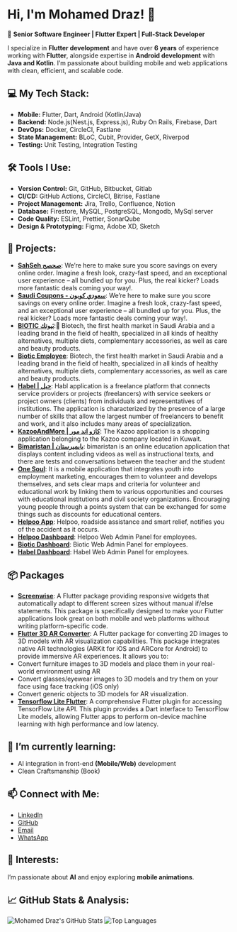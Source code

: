 # Hi, I'm Mohamed Draz! 👋

🚀 **Senior Software Engineer | Flutter Expert | Full-Stack Developer**

I specialize in **Flutter development** and have over **6 years** of experience working with **Flutter**, alongside expertise in **Android development** with **Java and Kotlin**. I’m passionate about building mobile and web applications with clean, efficient, and scalable code.

## 💻 My Tech Stack:
- **Mobile:** Flutter, Dart, Android (Kotlin/Java)
- **Backend:** Node.js(Nest.js, Express.js), Ruby On Rails, Firebase, Dart
- **DevOps:** Docker, CircleCI, Fastlane
- **State Management:** BLoC, Cubit, Provider, GetX, Riverpod
- **Testing:** Unit Testing, Integration Testing

## 🛠️ Tools I Use:
- **Version Control:** Git, GitHub, Bitbucket, Gitlab
- **CI/CD:** GitHub Actions, CircleCI, Bitrise, Fastlane
- **Project Management:** Jira, Trello, Confluence, Notion
- **Database:** Firestore, MySQL, PostgreSQL, Mongodb, MySql server
- **Code Quality:** ESLint, Prettier, SonarQube
- **Design & Prototyping:** Figma, Adobe XD, Sketch


## 🔭 Projects:
- [**SahSeh صحصح**](https://apps.apple.com/us/app/sahseh-%D8%B5%D8%AD%D8%B5%D8%AD/id1461034917):
We’re here to make sure you score savings on every online order.
Imagine a fresh look, crazy-fast speed, and an exceptional user experience – all bundled up for you.
Plus, the real kicker? Loads more fantastic deals coming your way!.
- [**Saudi Coupons - سعودي كوبون**](https://apps.apple.com/us/app/saudi-coupons-%D8%B3%D8%B9%D9%88%D8%AF%D9%8A-%D9%83%D9%88%D8%A8%D9%88%D9%86/id1453175985):
We’re here to make sure you score savings on every online order.
Imagine a fresh look, crazy-fast speed, and an exceptional user experience – all bundled up for you.
Plus, the real kicker? Loads more fantastic deals coming your way!.
- [**BIOTIC بَيوتك**](https://apps.apple.com/eg/app/biotic-%D8%A8-%D9%80%D9%80%D9%8A%D9%88%D8%AA%D9%83/id6446063607):
 َBiotech, the first health market in Saudi Arabia and a leading brand in the field of health, specialized in all kinds of healthy alternatives, multiple diets, complementary accessories, as well as care and beauty products.
- [**Biotic Employee**](https://apps.apple.com/eg/app/biotic-employee/id6445995964):
Biotech, the first health market in Saudi Arabia and a leading brand in the field of health, specialized in all kinds of healthy alternatives, multiple diets, complementary accessories, as well as care and beauty products.
- [**Habel | حبل**](https://apps.apple.com/sa/app/habel-%D8%AD%D8%A8%D9%84/id1671346670):
Habl application is a freelance platform that connects service providers or projects (freelancers) with service seekers or project owners (clients) from individuals and representatives of institutions. The application is characterized by the presence of a large number of skills that allow the largest number of freelancers to benefit and work, and it also includes many areas of specialization.
- [**KazooAndMore | كازو اند مور**](https://apps.apple.com/us/app/kazooandmore/id1359353521):
The Kazoo application is a shopping application belonging to the Kazoo company located in Kuwait.
- [**Bimaristan | بايميرستان**](https://apps.apple.com/vn/app/bimaristan/id1588577803?uo=2):
bimaristan is an online education application that displays content including videos as well as instructional texts, and there are tests and conversations between the teacher and the student
- [**One Soul**](https://apps.apple.com/jo/app/one-soul-platform/id1613708979?l=ar):
It is a mobile application that integrates youth into employment marketing, encourages them to volunteer and develops themselves, and sets clear maps and criteria for volunteer and educational work by linking them to various opportunities and courses with educational institutions and civil society organizations. Encouraging young people through a points system that can be exchanged for some things such as discounts for educational centers.
- [**Helpoo App**](https://apps.apple.com/eg/app/helpoo/id1627316561?l=ar):
Helpoo, roadside assistance and smart relief, notifies you of the accident as it occurs.
- [**Helpoo Dashboard**]():
Helpoo Web Admin Panel for employees.
- [**Biotic Dashboard**]():
Biotic Web Admin Panel for employees.
- [**Habel Dashboard**]():
Habel Web Admin Panel for employees.


## 📦 Packages

- [**Screenwise**](https://pub.dev/packages/screenwise):
A Flutter package providing responsive widgets that automatically adapt to different screen sizes without manual if/else statements. This package is specifically designed to make your Flutter applications look great on both mobile and web platforms without writing platform-specific code.
- [**Flutter 3D AR Converter**](https://pub.dev/packages/flutter_3d_ar_converter):
A Flutter package for converting 2D images to 3D models with AR visualization capabilities. This package integrates native AR technologies (ARKit for iOS and ARCore for Android) to provide immersive AR experiences. It allows you to:
 - Convert furniture images to 3D models and place them in your real-world environment using AR
 - Convert glasses/eyewear images to 3D models and try them on your face using face tracking (iOS only)
 - Convert generic objects to 3D models for AR visualization.
- [**Tensorflow Lite Flutter**](https://pub.dev/packages/tensorflow_lite_flutter):
A comprehensive Flutter plugin for accessing TensorFlow Lite API. This plugin provides a Dart interface to TensorFlow Lite models, allowing Flutter apps to perform on-device machine learning with high performance and low latency.



## 🌱 I’m currently learning:
- AI integration in front-end **(Mobile/Web)** development
- Clean Craftsmanship (Book)

## 📫 Connect with Me:
- [LinkedIn](https://www.linkedin.com/in/draz26648/)
- [GitHub](https://github.com/draz26648)
- [Email](mailto:mohamed.draz1198@gmail.com)
- [WhatsApp](http://Wa.me/201028246703)

## 🎾 Interests:
I’m passionate about **AI** and enjoy exploring **mobile animations**.

## 📈 GitHub Stats & Analysis:
![Mohamed Draz's GitHub Stats](https://github-readme-stats.vercel.app/api?username=draz26648&show_icons=true&theme=radical)
![Top Languages](https://github-readme-stats.vercel.app/api/top-langs/?username=draz26648&layout=compact&theme=radical)


